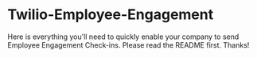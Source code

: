 # Twilio-Employee-Engagement
Here is everything you'll need to quickly enable your company to send Employee Engagement Check-ins. Please read the README first. Thanks!
